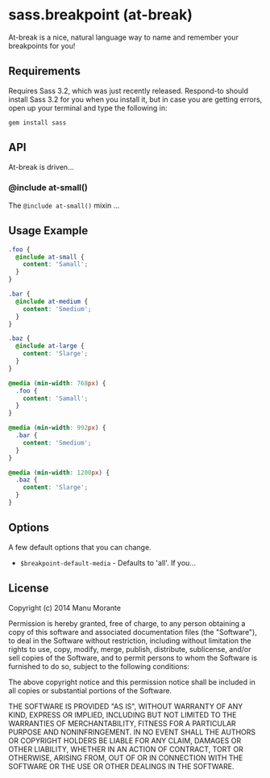 # sass.breakpoint (at-break)

At-break is a nice, natural language way to name and remember your breakpoints for you!

## Requirements

Requires Sass 3.2, which was just recently released. Respond-to should install Sass 3.2 for you when you install it, but in case you are getting errors, open up your terminal and type the following in:

`gem install sass`

## API

At-break is driven...

### @include at-small()

The `@include at-small()` mixin ...

## Usage Example

```scss
.foo {
  @include at-small {
    content: 'Samall';
  }
}

.bar {
  @include at-medium {
    content: 'Smedium';
  }
}

.baz {
  @include at-large {
    content: 'Slarge';
  }
}
```

```css
@media (min-width: 768px) {
  .foo {
    content: 'Samall';
  }
}

@media (min-width: 992px) {
  .bar {
    content: 'Smedium';
  }
}

@media (min-width: 1200px) {
  .baz {
    content: 'Slarge';
  }
}
```

## Options

A few default options that you can change.

* `$breakpoint-default-media` - Defaults to 'all'. If you...

## License

Copyright (c) 2014 Manu Morante

Permission is hereby granted, free of charge, to any person obtaining a copy of this software and associated documentation files (the "Software"), to deal in the Software without restriction, including without limitation the rights to use, copy, modify, merge, publish, distribute, sublicense, and/or sell copies of the Software, and to permit persons to whom the Software is furnished to do so, subject to the following conditions:

The above copyright notice and this permission notice shall be included in all copies or substantial portions of the Software.

THE SOFTWARE IS PROVIDED "AS IS", WITHOUT WARRANTY OF ANY KIND, EXPRESS OR IMPLIED, INCLUDING BUT NOT LIMITED TO THE WARRANTIES OF MERCHANTABILITY, FITNESS FOR A PARTICULAR PURPOSE AND NONINFRINGEMENT. IN NO EVENT SHALL THE AUTHORS OR COPYRIGHT HOLDERS BE LIABLE FOR ANY CLAIM, DAMAGES OR OTHER LIABILITY, WHETHER IN AN ACTION OF CONTRACT, TORT OR OTHERWISE, ARISING FROM, OUT OF OR IN CONNECTION WITH THE SOFTWARE OR THE USE OR OTHER DEALINGS IN THE SOFTWARE. 

